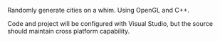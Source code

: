 Randomly generate cities on a whim.  Using OpenGL and C++.

Code and project will be configured with Visual Studio, but the source should maintain cross platform capability.